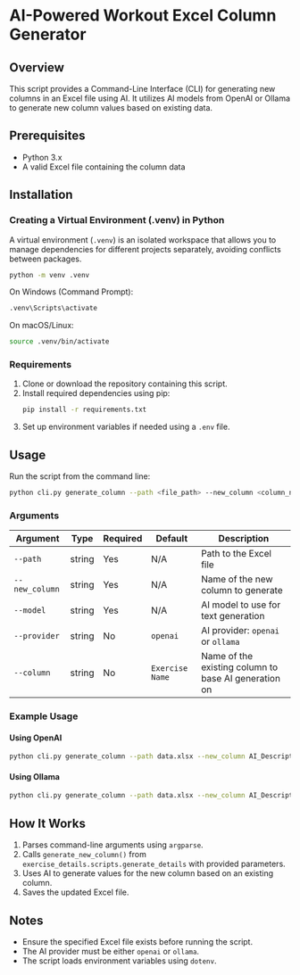 # AI-Powered Workout Excel Column Generator

## Overview

This script provides a Command-Line Interface (CLI) for generating new columns in an Excel file using AI. It utilizes AI models from OpenAI or Ollama to generate new column values based on existing data.

## Prerequisites

- Python 3.x
- A valid Excel file containing the column data

## Installation

### Creating a Virtual Environment (.venv) in Python

A virtual environment (`.venv`) is an isolated workspace that allows you to manage dependencies for different projects separately, avoiding conflicts between packages.
```sh
python -m venv .venv
```

On Windows (Command Prompt):
```cmd
.venv\Scripts\activate
```
On macOS/Linux:
```zsh
source .venv/bin/activate
```

### Requirements
1. Clone or download the repository containing this script.
2. Install required dependencies using pip:
   ```sh
   pip install -r requirements.txt
   ```
3. Set up environment variables if needed using a `.env` file.

## Usage

Run the script from the command line:

```sh
python cli.py generate_column --path <file_path> --new_column <column_name> --model <model_name> --provider <provider> --column <existing_column>
```

### Arguments

| Argument       | Type   | Required | Default         | Description                                          |
| -------------- | ------ | -------- | --------------- | ---------------------------------------------------- |
| `--path`       | string | Yes      | N/A             | Path to the Excel file                               |
| `--new_column` | string | Yes      | N/A             | Name of the new column to generate                   |
| `--model`      | string | Yes      | N/A             | AI model to use for text generation                  |
| `--provider`   | string | No       | `openai`        | AI provider: `openai` or `ollama`                    |
| `--column`     | string | No       | `Exercise Name` | Name of the existing column to base AI generation on |

### Example Usage

#### Using OpenAI
```sh
python cli.py generate_column --path data.xlsx --new_column AI_Description --model gpt-4o --column Exercise Name
```

#### Using Ollama
```sh
python cli.py generate_column --path data.xlsx --new_column AI_Description --model gemma2 --provider ollama --column Exercise Name
```

## How It Works

1. Parses command-line arguments using `argparse`.
2. Calls `generate_new_column()` from `exercise_details.scripts.generate_details` with provided parameters.
3. Uses AI to generate values for the new column based on an existing column.
4. Saves the updated Excel file.

## Notes

- Ensure the specified Excel file exists before running the script.
- The AI provider must be either `openai` or `ollama`.
- The script loads environment variables using `dotenv`.
